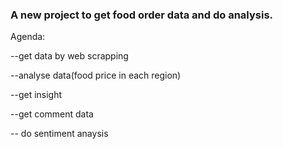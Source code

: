 
###  A new project to get food order data and do analysis.
Agenda:

--get data by web scrapping

--analyse data(food price in each region)

--get insight

--get comment data 

-- do sentiment anaysis


